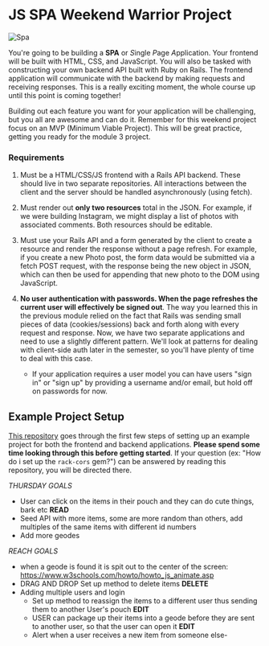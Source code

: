 # JS SPA Weekend Warrior Project



![Spa](https://media.giphy.com/media/qYPuZHf0vFB6g/giphy.gif "Kitty 'SPA'")

You're going to be building a **SPA** or *S*ingle *P*age *A*pplication. Your frontend will be built with HTML, CSS, and JavaScript. You will also be tasked with constructing your own backend API built with Ruby on Rails. The frontend application will communicate with the backend by making requests and receiving responses. This is a really exciting moment, the whole course up until this point is coming together!

Building out each feature you want for your application will be challenging, but you all are awesome and can do it. Remember for this weekend project focus on an MVP (Minimum Viable Project). This will be great practice, getting you ready for the module 3 project.

### Requirements

1. Must be a HTML/CSS/JS frontend with a Rails API backend. These should live in two separate repositories. All interactions between the client and the server should be handled asynchronously (using fetch).

2. Must render out **only two resources** total in the JSON. For example, if we were building Instagram, we might display a list of photos with associated comments. Both resources should be editable.

3. Must use your Rails API and a form generated by the client to create a resource and render the response without a page refresh. For example, if you create a new Photo post, the form data would be submitted via a fetch POST request, with the response being the new object in JSON, which can then be used for appending that new photo to the DOM using JavaScript.

4. **No user authentication with passwords. When the page refreshes the current user will effectively be signed out**. The way you learned this in the previous module relied on the fact that Rails was sending small pieces of data (cookies/sessions) back and forth along with every request and response. Now, we have two separate applications and need to use a slightly different pattern. We'll look at patterns for dealing with client-side auth later in the semester, so you'll have plenty of time to deal with this case.

   * If your application requires a user model you can have users "sign in" or "sign up" by providing a username and/or email, but hold off on passwords for now.

## Example Project Setup

[This repository](https://github.com/learn-co-curriculum/mod3-project-week-setup-example) goes through the first few steps of setting up an example project for both the frontend and backend applications. **Please spend some time looking through this before getting started**. If your question (ex: "How do i set up the `rack-cors` gem?") can be answered by reading this repository, you will be directed there.




*THURSDAY GOALS*
- User can click on the items in their pouch and they can do cute things, bark etc **READ**
- Seed API with more items, some are more random than others, add multiples of the same items with different id numbers
- Add more geodes


*REACH GOALS*
- when a geode is found it is spit out to the center of the screen: https://www.w3schools.com/howto/howto_js_animate.asp
- DRAG AND DROP Set up method to delete items **DELETE**
- Adding multiple users and login
  - Set up method to reassign the items to a different user thus sending them to another User's pouch **EDIT**
  - USER can package up their items into a geode before they are sent to another user, so that the user can open it  **EDIT**
  - Alert when a user receives  a new item from someone else-
